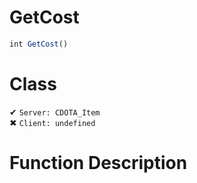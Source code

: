 # GetCost
```js
int GetCost()
```
# Class
✔ `Server: CDOTA_Item`  
✖ `Client: undefined`  

# Function Description

